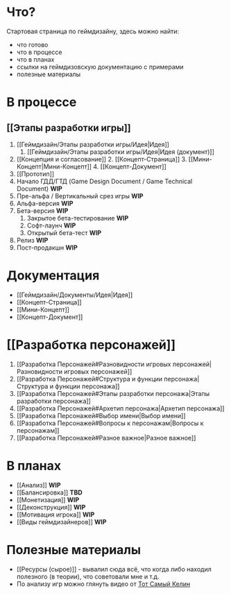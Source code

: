 # Что?
Стартовая страница по геймдизайну, здесь можно найти:
- что готово
- что в процессе
- что в планах
- ссылки на геймдизовскую документацию с примерами
- полезные материалы
# В процессе
## [[Этапы разработки игры]]
1. [[Геймдизайн/Этапы разработки игры/Идея|Идея]]
	1. [[Геймдизайн/Этапы разработки игры/Идея|Идея (документ)]]
2. [[Концепция и согласование]]
	2. [[Концепт-Страница]]
	3. [[Мини-Концепт|Мини-Концепт]]
	4. [[Концепт-Документ]]
3. [[Прототип]]
4. Начало ГДД/ГТД (Game Design Document / Game Technical Document) **WIP**
5. Пре-альфа / Вертикальный срез игры **WIP**
6. Альфа-версия **WIP**
7. Бета-версия **WIP**
	1. Закрытое бета-тестирование **WIP**
	2. Софт-лаунч **WIP**
	3. Открытый бета-тест **WIP**
8. Релиз **WIP**
9. Пост-продакшн **WIP**
# Документация
- [[Геймдизайн/Документы/Идея|Идея]]
- [[Концепт-Страница]]
- [[Мини-Концепт]]
- [[Концепт-Документ]]
# [[Разработка персонажей]]
1. [[Разработка Персонажей#Разновидности игровых персонажей|Разновидности игровых персонажей]]
2. [[Разработка Персонажей#Структура и функции персонажа|Структура и функции персонажа]]
3. [[Разработка Персонажей#Этапы разработки персонажа|Этапы разработки персонажа]]
4. [[Разработка Персонажей#Архетип персонажа|Архетип персонажа]]
5. [[Разработка Персонажей#Выбор имени|Выбор имени]]
6. [[Разработка Персонажей#Вопросы к персонажам|Вопросы к персонажам]]
7. [[Разработка Персонажей#Разное важное|Разное важное]]
# В планах
- [[Анализ]] **WIP**
- [[Балансировка]] **TBD**
- [[Монетизация]] **WIP**
- [[Деконструкция]] **WIP**
- [[Мотивация игрока]] **WIP**
- [[Виды геймдизайнеров]] **WIP**
# Полезные материалы
- [[Ресурсы (сырое)]] - вывалил сюда всё, что когда либо находил полезного (в теории), что советовали мне и т.д.
- По анализу игр можно глянуть видео от [Тот Самый Келин](https://www.youtube.com/@Kelin2025) 
